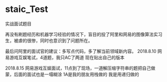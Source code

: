 # staic_Test
实战面试题目

再没有刷题经历和机器学习经验的情况下，盲目的投了阿里和网易的图像算法实习生，被虐的很惨，同时也意识到了问题所在。

最后问阿里的面试官的建议：多写点代码，多了解当前领域新内容。
2018.8.10 网易游戏互娱笔试，4道题，我只AC了两道
现在贴出自己的版本

2018.8.15 网易游戏互娱面试，11点到了现场，一道解压缩字符串的题把自己做蒙，后面的面试也是一塌糊涂
1A是我的朋友用栈做的
我是用递归做的
